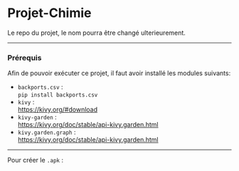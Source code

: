 ﻿# Projet-Chimie
Le repo du projet, le nom pourra être changé ulterieurement.

------
### Prérequis
Afin de pouvoir exécuter ce projet, il faut avoir installé les modules suivants: 
- `backports.csv` :  
    `pip install backports.csv`
- `kivy` :  
    https://kivy.org/#download
- `kivy-garden` :  
    https://kivy.org/doc/stable/api-kivy.garden.html
- `kivy.garden.graph` :  
    https://kivy.org/doc/stable/api-kivy.garden.html

------ 
      
Pour créer le `.apk` :